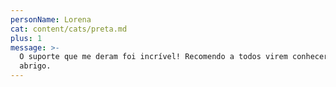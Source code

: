 ```yaml
---
personName: Lorena
cat: content/cats/preta.md
plus: 1
message: >-
  O suporte que me deram foi incrível! Recomendo a todos virem conhecer o
  abrigo.
---
```


